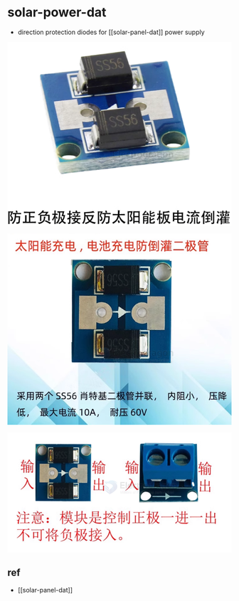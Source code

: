 
# solar-power-dat


- direction protection diodes for [[solar-panel-dat]] power supply 

![](2024-01-24-16-10-06.png)

![](2024-01-24-16-11-57.png)

![](2024-01-24-16-12-15.png)

## ref 

- [[solar-panel-dat]]